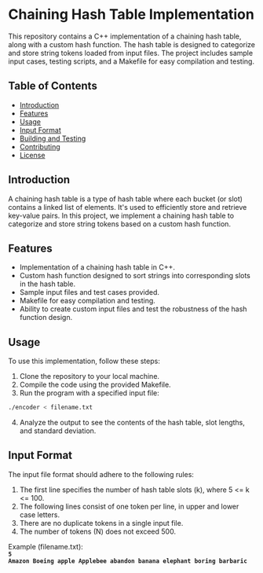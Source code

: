 # Chaining Hash Table Implementation

This repository contains a C++ implementation of a chaining hash table, along with a custom hash function. The hash table is designed to categorize and store string tokens loaded from input files. The project includes sample input cases, testing scripts, and a Makefile for easy compilation and testing.

## Table of Contents

- [Introduction](#introduction)
- [Features](#features)
- [Usage](#usage)
- [Input Format](#input-format)
- [Building and Testing](#building-and-testing)
- [Contributing](#contributing)
- [License](#license)

## Introduction

A chaining hash table is a type of hash table where each bucket (or slot) contains a linked list of elements. It's used to efficiently store and retrieve key-value pairs. In this project, we implement a chaining hash table to categorize and store string tokens based on a custom hash function.

## Features

- Implementation of a chaining hash table in C++.
- Custom hash function designed to sort strings into corresponding slots in the hash table.
- Sample input files and test cases provided.
- Makefile for easy compilation and testing.
- Ability to create custom input files and test the robustness of the hash function design.

## Usage

To use this implementation, follow these steps:

1. Clone the repository to your local machine.
2. Compile the code using the provided Makefile.
3. Run the program with a specified input file:
```bash
./encoder < filename.txt
```
4. Analyze the output to see the contents of the hash table, slot lengths, and standard deviation.

## Input Format

The input file format should adhere to the following rules:

1. The first line specifies the number of hash table slots (k), where 5 <= k <= 100.
2. The following lines consist of one token per line, in upper and lower case letters.
3. There are no duplicate tokens in a single input file.
4. The number of tokens (N) does not exceed 500.

Example (filename.txt):  
**`5`**  
**`Amazon Boeing apple Applebee abandon banana elephant boring barbaric`**  
  


